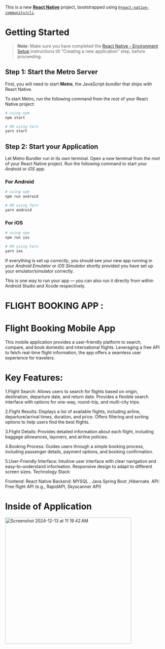 This is a new [**React Native**](https://reactnative.dev) project, bootstrapped using [`@react-native-community/cli`](https://github.com/react-native-community/cli).

# Getting Started

>**Note**: Make sure you have completed the [React Native - Environment Setup](https://reactnative.dev/docs/environment-setup) instructions till "Creating a new application" step, before proceeding.

## Step 1: Start the Metro Server

First, you will need to start **Metro**, the JavaScript _bundler_ that ships _with_ React Native.

To start Metro, run the following command from the _root_ of your React Native project:

```bash
# using npm
npm start

# OR using Yarn
yarn start
```

## Step 2: Start your Application

Let Metro Bundler run in its _own_ terminal. Open a _new_ terminal from the _root_ of your React Native project. Run the following command to start your _Android_ or _iOS_ app:

### For Android

```bash
# using npm
npm run android

# OR using Yarn
yarn android
```

### For iOS

```bash
# using npm
npm run ios

# OR using Yarn
yarn ios
```

If everything is set up _correctly_, you should see your new app running in your _Android Emulator_ or _iOS Simulator_ shortly provided you have set up your emulator/simulator correctly.

This is one way to run your app — you can also run it directly from within Android Studio and Xcode respectively.

#  FLIGHT BOOKING APP :

# Flight Booking Mobile App

This mobile application provides a user-friendly platform to search, compare, and book domestic and international flights. Leveraging a free API to fetch real-time flight information, the app offers a seamless user experience for travelers.

# Key Features:

1.Flight Search:
Allows users to search for flights based on origin, destination, departure date, and return date.
Provides a flexible search interface with options for one-way, round-trip, and multi-city trips.

2.Flight Results:
Displays a list of available flights, including airline, departure/arrival times, duration, and price.
Offers filtering and sorting options to help users find the best flights.

3.Flight Details:
Provides detailed information about each flight, including baggage allowances, layovers, and airline policies.

4.Booking Process:
Guides users through a simple booking process, including passenger details, payment options, and booking confirmation.

5.User-Friendly Interface:
Intuitive user interface with clear navigation and easy-to-understand information.
Responsive design to adapt to different screen sizes.
Technology Stack:

Frontend: React Native
Backend: MYSQL , Java Spring Boot ,Hibernate.
API: Free flight API (e.g., RapidAPI, Skyscanner API)


# Inside of Application
<img width="409" alt="Screenshot 2024-12-13 at 11 19 42 AM" src="https://github.com/user-attachments/assets/b3363a1e-38a3-46a1-8620-8809395936a8" />




